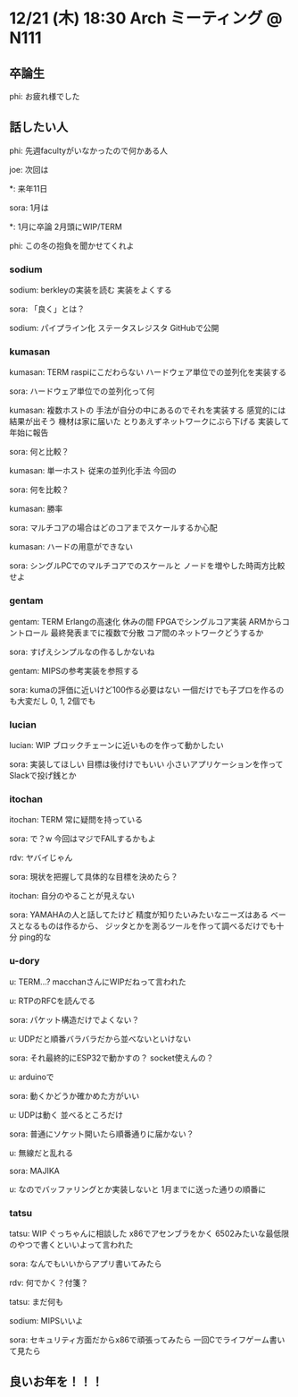 # 12/21 (木) 18:30 Arch ミーティング @ N111

## 卒論生
phi:
お疲れ様でした

## 話したい人
phi:
先週facultyがいなかったので何かある人

joe:
次回は

\*:
来年11日

sora:
1月は

\*:
1月に卒論
2月頭にWIP/TERM

phi:
この冬の抱負を聞かせてくれよ

### sodium
sodium:
berkleyの実装を読む
実装をよくする

sora:
「良く」とは？

sodium:
パイプライン化
ステータスレジスタ
GitHubで公開

### kumasan
kumasan:
TERM
raspiにこだわらない
ハードウェア単位での並列化を実装する

sora:
ハードウェア単位での並列化って何

kumasan:
複数ホストの
手法が自分の中にあるのでそれを実装する
感覚的には結果が出そう
機材は家に届いた
とりあえずネットワークにぶら下げる
実装して年始に報告

sora:
何と比較？

kumasan:
単一ホスト
従来の並列化手法
今回の

sora:
何を比較？

kumasan:
勝率

sora:
マルチコアの場合はどのコアまでスケールするか心配

kumasan:
ハードの用意ができない

sora:
シングルPCでのマルチコアでのスケールと
ノードを増やした時両方比較せよ

### gentam
gentam:
TERM
Erlangの高速化
休みの間 FPGAでシングルコア実装
ARMからコントロール
最終発表までに複数で分散
コア間のネットワークどうするか

sora:
すげえシンプルなの作るしかないね

gentam:
MIPSの参考実装を参照する

sora:
kumaの評価に近いけど100作る必要はない
一個だけでも子プロを作るのも大変だし
0, 1, 2個でも

### lucian
lucian:
WIP
ブロックチェーンに近いものを作って動かしたい

sora:
実装してほしい
目標は後付けでもいい
小さいアプリケーションを作って
Slackで投げ銭とか

### itochan
itochan:
TERM
常に疑問を持っている

sora:
で？w
今回はマジでFAILするかもよ

rdv:
ヤバイじゃん

sora:
現状を把握して具体的な目標を決めたら？

itochan:
自分のやることが見えない

sora:
YAMAHAの人と話してたけど
精度が知りたいみたいなニーズはある
ベースとなるものは作るから、
ジッタとかを測るツールを作って調べるだけでも十分
ping的な

### u-dory
u:
TERM...?
macchanさんにWIPだねって言われた

u:
RTPのRFCを読んでる

sora:
パケット構造だけでよくない？

u:
UDPだと順番バラバラだから並べないといけない

sora:
それ最終的にESP32で動かすの？
socket使えんの？

u:
arduinoで

sora:
動くかどうか確かめた方がいい

u:
UDPは動く
並べるところだけ

sora:
普通にソケット開いたら順番通りに届かない？

u:
無線だと乱れる

sora:
MAJIKA

u:
なのでバッファリングとか実装しないと
1月までに送った通りの順番に

### tatsu
tatsu:
WIP
ぐっちゃんに相談した
x86でアセンブラをかく
6502みたいな最低限のやつで書くといいよって言われた

sora:
なんでもいいからアプリ書いてみたら

rdv:
何でかく？付箋？

tatsu:
まだ何も

sodium:
MIPSいいよ

sora:
セキュリティ方面だからx86で頑張ってみたら
一回Cでライフゲーム書いて見たら

## 良いお年を！！！
